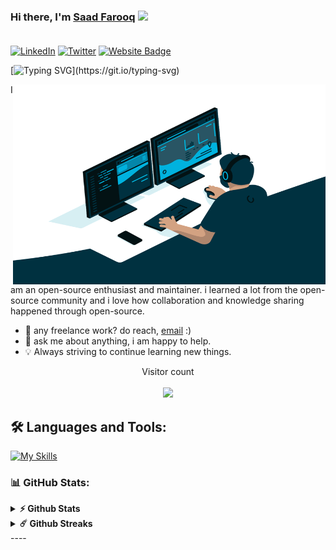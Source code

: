 ### Hi there, I'm [Saad Farooq][website] <img src="https://media.giphy.com/media/hvRJCLFzcasrR4ia7z/giphy.gif" width="30px"/><br/><br/> 
[website]: https://www.saadfarooq.dev/
[![LinkedIn](https://img.shields.io/badge/LinkedIn-%230077B5.svg?logo=linkedin&logoColor=white)](https://www.linkedin.com/in/saadfarooq-dev/) 
[![Twitter](https://img.shields.io/badge/Twitter-%231DA1F2.svg?logo=Twitter&logoColor=white)](https://twitter.com/SaadFarooqDev)
[![Website Badge](https://img.shields.io/badge/Website-3b5998?style=flat-square&logo=google-chrome&logoColor=white)](https://www.saadfarooq.dev/)

[![Typing SVG](https://readme-typing-svg.demolab.com?font=Fira+Code&pause=1000&center=true&vCenter=true&width=1000&height=100&lines=I'm+Saad+Farooq.;I'm+a+Full+Stack+Web+Developer.;Welcome+to+my+Github+Profile!)](https://git.io/typing-svg)

  <img align="right" alt="GIF" src="https://github.com/SaadFarooq-Dev/SaadFarooq-Dev/blob/main/code.gif?raw=true" width="500" height="320" />
  
I am an open-source enthusiast and maintainer. i learned a lot from the open-source community and i love how collaboration and knowledge sharing happened through open-source.
  
- 💼 any freelance work? do reach, [email](mailto:saadfarooq.info@gmail.com) :)
- 💬 ask me about anything, i am happy to help.
- 💡 Always striving to continue learning new things.

<p align="center"> 
  Visitor count<br><br>
  <img src="https://profile-counter.glitch.me/SaadFarooq-Dev/count.svg?"  />
</p>



## 🛠️ Languages and Tools:

[![My Skills](https://skillicons.dev/icons?i=js,ts,html,css,nodejs,expressjs,ruby,rails,react,nextjs,redux,graphql,supabase,rabbitmq,mongodb,postgresql,mysql,redis,git,gcp,aws,docker,firebase,tailwindcss,materialui)](https://skillicons.dev)


### 📊 GitHub Stats:

<details>	
  <summary><b>⚡ Github Stats</b></summary>
  <br />
  <img height="180em" alt="Saad Farooq's GitHub Stats" src="https://awesome-github-stats.azurewebsites.net/user-stats/SaadFarooq-Dev?cardType=github&theme=radical" />
  <img height="180em" src="https://github-readme-stats.vercel.app/api/top-langs/?username=SaadFarooq-Dev&show_icons=true&hide_border=true&layout=compact&langs_count=8"/>
</details>

<details>	
  <summary><b>☄️ Github Streaks</b></summary>

  <br />
  <img height="180em" src="https://github-readme-streak-stats.herokuapp.com/?user=SaadFarooq-Dev&hide_border=true" />
</details>
----

<!-- Link anchors -->

[banner-img]: https://github.com/SaadFarooq-Dev/SaadFarooq-Dev/blob/main/GitHub%20Banner.png
<!-- [banner-link]: https://muazasif.bio.link/ -->


<!--
💻
👨‍💻
**SaadFarooq-Dev/SaadFarooq-Dev** is a ✨ _special_ ✨ repository because its `README.md` (this file) appears on your GitHub profile.
-->
